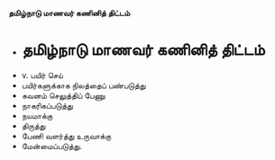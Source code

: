 **தமிழ்நாடு மாணவர் கணினித் திட்டம்**
- # தமிழ்நாடு மாணவர் கணினித் திட்டம்
- v. பயிர் செய்
- பயிர்களுக்காக நிலத்தைப் பண்படுத்து
- கவனம் செலுத்திப் பேணு
- நாகரிகப்படுத்து
- நயமாக்கு
- திருத்து
- பேணி வளர்த்து உருவாக்கு
- மேன்மைப்படுத்து.

